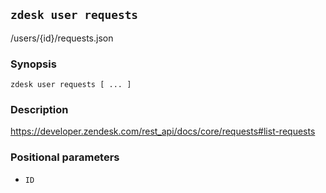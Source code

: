 ## `zdesk user requests`

/users/{id}/requests.json

### Synopsis

    zdesk user requests [ ... ]

### Description

https://developer.zendesk.com/rest_api/docs/core/requests#list-requests

### Positional parameters

* `ID`

